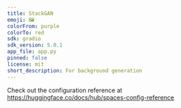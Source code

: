 ```yaml
---
title: StackGAN
emoji: 🖼
colorFrom: purple
colorTo: red
sdk: gradio
sdk_version: 5.0.1
app_file: app.py
pinned: false
license: mit
short_description: For background generation
---
```


Check out the configuration reference at https://huggingface.co/docs/hub/spaces-config-reference